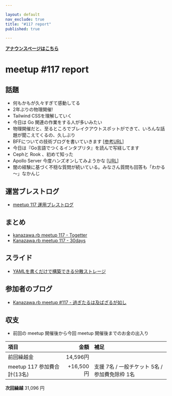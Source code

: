 ```yaml
---

layout: default
nav_exclude: true
title: "#117 report"
published: true

---
```


<div style="text-align: left;"><a href="/117/"><strong>アナウンスページはこちら</strong></a></div>

# meetup #117 report

## 話題

* 何もかもが久々すぎて感動してる
* 2年ぶりの物理開催!
* Tailwind CSSを理解していく
* 今日は Go 関連の作業をする人が多いみたい
* 物理開催だと、至るところでブレイクアウトスポットができて、いろんな話題が聞こえてくるの、久しぶり 
* BFFについての技術ブログを書いていきます [[参考URL](https://samnewman.io/patterns/architectural/bff/)]
* 今日は『Go言語でつくるインタプリタ』を読んで写経してます
* Cephと Rook 、初めて知った
* Apollo Server 今度ハンズオンしてみようかな  [[URL](https://www.apollographql.com/docs/apollo-server/getting-started/)]
* 闇の経験に基づく不穏な質問が続いている。みなさん質問も回答も「わかる～」なかんじ

## 運営ブレストログ

* [meetup 117 運用ブレストログ](https://github.com/kanazawarb/meetup/wiki/meetup-117-%E9%81%8B%E7%94%A8%E3%83%96%E3%83%AC%E3%82%B9%E3%83%88%E3%83%AD%E3%82%B0)

## まとめ

* [kanazawa.rb meetup 117 - Togetter](https://togetter.com/li/1891993)
* [Kanazawa.rb meetup 117 - 30days](https://30d.jp/kzrb/107)


## スライド

* [YAMLを書くだけで構築できる分散ストレージ](https://speakerdeck.com/sat/yamlwoshu-kudakedegou-zhu-dekirufen-san-sutorezi)

## 参加者のブログ

* [Kanazawa\.rb meetup \#117 \- 過ぎたるは及ばざるが如し](https://cotton-desu.hatenablog.com/entry/2022/05/25/130000)

## 収支

* 前回の meetup 開催後から今回 meetup 開催後までのお金の出入り

|項目                           |金額         |補足                                               |
|:------------------------------|------------:|:--------------------------------------------------|
| 前回繰越金                    |       14,596円 |                                                   |
| meetup 117 参加費合計(13名)    |   +16,500円 | 支援 7名 / 一般チケット 5名 / 参加費免除枠 1名            |

**次回繰越**  31,096 円
